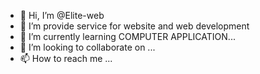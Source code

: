 - 👋 Hi, I’m @Elite-web
- 👀 I’m provide service for website and web development 
- 🌱 I’m currently learning COMPUTER APPLICATION...
- 💞️ I’m looking to collaborate on ...
- 📫 How to reach me ...

<!---
Elite-web/Elite-web is a ✨ special ✨ repository because its `README.md` (this file) appears on your GitHub profile.
You can click the Preview link to take a look at your changes.
--->
